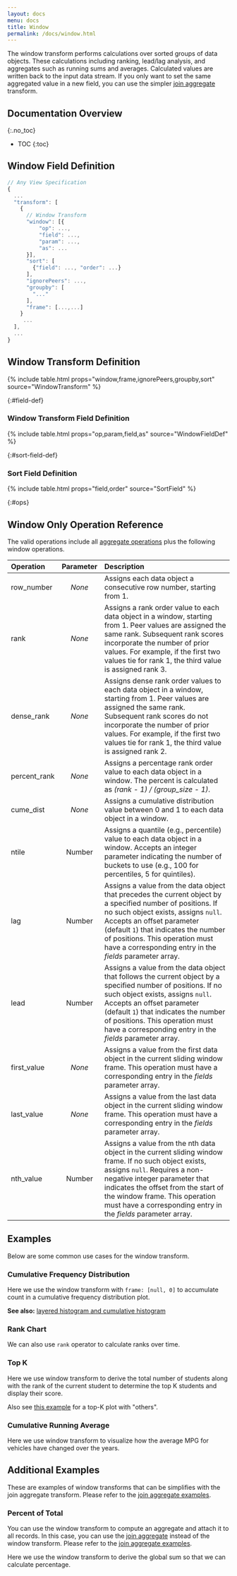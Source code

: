 ```yaml
---
layout: docs
menu: docs
title: Window
permalink: /docs/window.html
---
```


The window transform performs calculations over sorted groups of data objects. These calculations including ranking, lead/lag analysis, and aggregates such as running sums and averages. Calculated values are written back to the input data stream. If you only want to set the same aggregated value in a new field, you can use the simpler [join aggregate](joinaggregate.html) transform.

<!-- prettier-ignore-start -->

## Documentation Overview

{:.no_toc}

- TOC {:toc}
  <!-- prettier-ignore-end -->

## Window Field Definition

```js
// Any View Specification
{
  ...
  "transform": [
    {
      // Window Transform
      "window": [{
          "op": ...,
          "field": ...,
          "param": ...,
          "as": ...
      }],
      "sort": [
        {"field": ..., "order": ...}
      ],
      "ignorePeers": ...,
      "groupby": [
        "..."
      ],
      "frame": [...,...]
    }
     ...
  ],
  ...
}
```

## Window Transform Definition

{% include table.html props="window,frame,ignorePeers,groupby,sort" source="WindowTransform" %}

{:#field-def}

### Window Transform Field Definition

{% include table.html props="op,param,field,as" source="WindowFieldDef" %}

{:#sort-field-def}

### Sort Field Definition

{% include table.html props="field,order" source="SortField" %}

{:#ops}

## Window Only Operation Reference

The valid operations include all [aggregate operations](../aggregate/#ops) plus the following window operations.

| Operation | Parameter | Description |
| :-- | :-: | :-- |
| row_number | _None_ | Assigns each data object a consecutive row number, starting from 1. |
| rank | _None_ | Assigns a rank order value to each data object in a window, starting from 1. Peer values are assigned the same rank. Subsequent rank scores incorporate the number of prior values. For example, if the first two values tie for rank 1, the third value is assigned rank 3. |
| dense_rank | _None_ | Assigns dense rank order values to each data object in a window, starting from 1. Peer values are assigned the same rank. Subsequent rank scores do not incorporate the number of prior values. For example, if the first two values tie for rank 1, the third value is assigned rank 2. |
| percent_rank | _None_ | Assigns a percentage rank order value to each data object in a window. The percent is calculated as _(rank - 1) / (group_size - 1)_. |
| cume_dist | _None_ | Assigns a cumulative distribution value between 0 and 1 to each data object in a window. |
| ntile | Number | Assigns a quantile (e.g., percentile) value to each data object in a window. Accepts an integer parameter indicating the number of buckets to use (e.g., 100 for percentiles, 5 for quintiles). |
| lag | Number | Assigns a value from the data object that precedes the current object by a specified number of positions. If no such object exists, assigns `null`. Accepts an offset parameter (default `1`) that indicates the number of positions. This operation must have a corresponding entry in the _fields_ parameter array. |
| lead | Number | Assigns a value from the data object that follows the current object by a specified number of positions. If no such object exists, assigns `null`. Accepts an offset parameter (default `1`) that indicates the number of positions. This operation must have a corresponding entry in the _fields_ parameter array. |
| first_value | _None_ | Assigns a value from the first data object in the current sliding window frame. This operation must have a corresponding entry in the _fields_ parameter array. |
| last_value | _None_ | Assigns a value from the last data object in the current sliding window frame. This operation must have a corresponding entry in the _fields_ parameter array. |
| nth_value | Number | Assigns a value from the nth data object in the current sliding window frame. If no such object exists, assigns `null`. Requires a non-negative integer parameter that indicates the offset from the start of the window frame. This operation must have a corresponding entry in the _fields_ parameter array. |

## Examples

Below are some common use cases for the window transform.

### Cumulative Frequency Distribution

Here we use the window transform with `frame: [null, 0]` to accumulate count in a cumulative frequency distribution plot.

<div class="vl-example" data-name="area_cumulative_freq"></div>

**See also:** [layered histogram and cumulative histogram](../examples/layer_cumulative_histogram.html)

### Rank Chart

We can also use `rank` operator to calculate ranks over time.

<div class="vl-example" data-name="window_rank"></div>

### Top K

Here we use window transform to derive the total number of students along with the rank of the current student to determine the top K students and display their score.

<div class="vl-example" data-name="window_top_k"></div>

Also see [this example](https://vega.github.io/vega-lite/examples/window_top_k_others.html) for a top-K plot with "others".

### Cumulative Running Average

Here we use window transform to visualize how the average MPG for vehicles have changed over the years.

<div class="vl-example" data-name="window_cumulative_running_average"></div>

## Additional Examples

These are examples of window transforms that can be simplifies with the join aggregate transform. Please refer to the [join aggregate examples](joinaggregate.html#examples).

### Percent of Total

You can use the window transform to compute an aggregate and attach it to all records. In this case, you can use the [join aggregate](joinaggregate.html) instead of the window transform. Please refer to the [join aggregate examples](joinaggregate.html#examples).

Here we use the window transform to derive the global sum so that we can calculate percentage.

<div class="vl-example" data-name="window_percent_of_total"></div>
